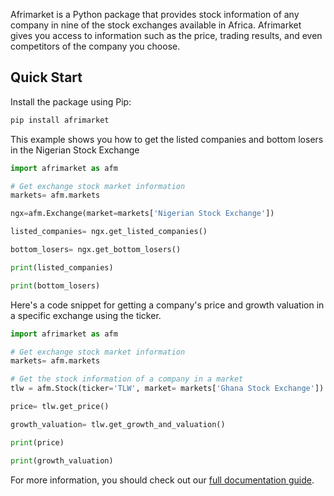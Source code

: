 Afrimarket is a Python package that provides stock information of any company in nine of the stock exchanges available in Africa. Afrimarket gives you access to information such as the price, trading results, and even competitors of the company you choose.

## Quick Start
Install the package using Pip:
```python
pip install afrimarket
```

This example shows you how to get the listed companies and bottom losers in the Nigerian Stock Exchange
```python
import afrimarket as afm

# Get exchange stock market information
markets= afm.markets

ngx=afm.Exchange(market=markets['Nigerian Stock Exchange'])

listed_companies= ngx.get_listed_companies()

bottom_losers= ngx.get_bottom_losers()

print(listed_companies)

print(bottom_losers)
```

Here's a code snippet for getting a company's price and growth valuation in a specific exchange using the ticker.
```python
import afrimarket as afm

# Get exchange stock market information
markets= afm.markets

# Get the stock information of a company in a market
tlw = afm.Stock(ticker='TLW', market= markets['Ghana Stock Exchange'])

price= tlw.get_price()

growth_valuation= tlw.get_growth_and_valuation()

print(price)

print(growth_valuation)
```

For more information, you should check out our [full documentation guide](https://afrimarket.readthedocs.io/en/latest/).
